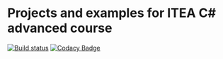 # Projects and examples for ITEA C# advanced course
[![Build status](https://ci.appveyor.com/api/projects/status/5hrm3jwmo6nbiav8?svg=true)](https://ci.appveyor.com/project/AlexS98/csharp-advanced)
[![Codacy Badge](https://api.codacy.com/project/badge/Grade/4dc6e2c87baf4482a9bad7c92238de16)](https://www.codacy.com/manual/AlexS98/CSharp_Advanced?utm_source=github.com&amp;utm_medium=referral&amp;utm_content=AlexS98/CSharp_Advanced&amp;utm_campaign=Badge_Grade)
